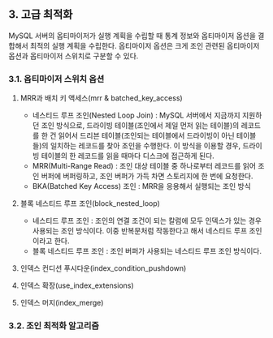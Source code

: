 ## 3. 고급 최적화
MySQL 서버의 옵티마이저가 실행 계획을 수립할 때 통계 정보와 옵티마이저 옵션을 결합해서 최적의 실행 계획을 수립한다. 
옵티마이저 옵션은 크게 조인 관련된 옵티마이저 옵션과 옵티마이저 스위치로 구분할 수 있다.

### 3.1. 옵티마이저 스위치 옵션

1. MRR과 배치 키 액세스(mrr & batched_key_access)
	- 네스티드 루프 조인(Nested Loop Join) : MySQL 서버에서 지금까지 지원하던 조인 방식으로, 드라이빙 테이블(조인에서 제일 먼저 읽는 테이블)의 레코드를 한 건 읽어서 드리븐 테이블(조인되는 테이블에서 드라이빙이 아닌 테이블들)의 일치하는 레코드를 찾아 조인을 수행한다. 이 방식을 이용할 경우, 드라이빙 테이블의 한 레코드를 읽을 때마다 디스크에 접근하게 된다.
	- MRR(Multi-Range Read) : 조인 대상 테이블 중 하나로부터 레코드를 읽어 조인 버퍼에 버퍼링하고, 조인 버퍼가 가득 차면 스토리지에 한 번에 요청한다.
	- BKA(Batched Key Access) 조인 : MRR을 응용해서 실행되는 조인 방식

2. 블록 네스티드 루프 조인(block_nested_loop)
	- 네스티드 루프 조인 : 조인의 연결 조건이 되는 칼럼에 모두 인덱스가 있는 경우 사용되는 조인 방식이다. 이중 반복문처럼 작동한다고 해서 네스티드 루프 조인이라고 한다.
	- 블록 네스티드 루프 조인 : 조인 버퍼가 사용되는 네스티드 루프 조인 방식이다.

3. 인덱스 컨디션 푸시다운(index_condition_pushdown)
4. 인덱스 확장(use_index_extensions)
5. 인덱스 머지(index_merge)

### 3.2. 조인 최적화 알고리즘

